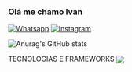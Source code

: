 ### Olá me chamo Ivan 

[![Whatsapp](https://img.shields.io/badge/WhatsApp-25D366?style=for-the-badge&logo=whatsapp&logoColor=white)](https://wa.me/5585991299133)
[![Instagram](https://img.shields.io/badge/Instagram-E4405F?style=for-the-badge&logo=instagram&logoColor=white)](https://instagram.com/ivan9rx)

![Anurag's GitHub stats](https://github-readme-stats.vercel.app/api?username=ivan9rx&show_icons=true&theme=transparent)

TECNOLOGIAS E FRAMEWORKS
<img align='center' src='https://img.shields.io/badge/TypeScript-007ACC?style=for-the-badge&logo=typescript&logoColor=white'/>





